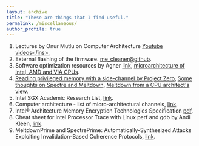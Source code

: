 ```yaml
---
layout: archive
title: "These are things that I find useful."
permalink: /miscellaneous/
author_profile: true
---
```

1. Lectures by Onur Mutlu on Computer Architecture <ins>[Youtube videos](https://www.youtube.com/playlist?list=PL5Q2soXY2Zi9OhoVQBXYFIZywZXCPl4M_)</ins>.
2. External flashing of the firmware. <ins>[me_cleaner@github](https://github.com/corna/me_cleaner/wiki/External-flashing)</ins>.
3. Software optimization resources by Agner <ins>[link](http://agner.org/optimize/)</ins>, <ins>[microarchitecture of Intel, AMD and VIA CPUs](http://agner.org/optimize/microarchitecture.pdf)</ins>.
4. <ins>[Reading privileged memory with a side-channel by Project Zero](https://googleprojectzero.blogspot.ca/2018/01/reading-privileged-memory-with-side.html)</ins>, <ins>[Some thoughts on Spectre and Meltdown](http://www.daemonology.net/blog/2018-01-17-some-thoughts-on-spectre-and-meltdown.html)</ins>, <ins>[Meltdown from a CPU architect's view](https://www.realworldtech.com/forum/?threadid=174129&curpostid=174159)</ins>.
5. Intel SGX Academic Research List, <ins>[link](https://software.intel.com/en-us/sgx/academic-research)</ins>.
6. Computer architecture - list of micro-architectural channels, <ins>[link](https://github.com/MattPD/cpplinks/blob/master/comparch.micro.channels.md)</ins>.
7. Intel® Architecture Memory Encryption Technologies Specification <ins>[pdf](https://software.intel.com/sites/default/files/managed/a5/16/Multi-Key-Total-Memory-Encryption-Spec.pdf)</ins>.
8. Cheat sheet for Intel Processor Trace with Linux perf and gdb by Andi Kleen, <ins>[link](http://halobates.de/blog/p/410)</ins>.
9. MeltdownPrime and SpectrePrime: Automatically-Synthesized Attacks Exploiting Invalidation-Based Coherence Protocols, <ins>[link](https://arxiv.org/abs/1802.03802)</ins>.
